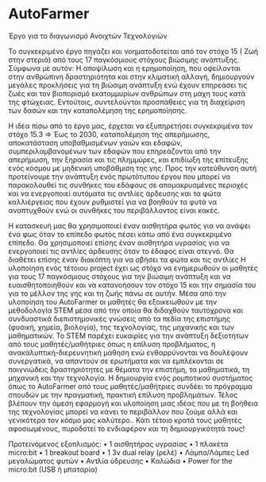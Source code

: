 # AutoFarmer
Έργο για το διαγωνισμό Ανοιχτών Τεχνολογιών

Το συγκεκριμένο έργο πηγάζει και νοηματοδοτείται από τον στόχο 15 ( Ζωή στην στεριά) από τους 17 παγκόσμιους στόχους βιώσιμης ανάπτυξης. Σύμφωνα με αυτόν: Η αποψίλωση και η ερημοποίηση, που οφείλονται στην ανθρώπινη δραστηριότητα και στην κλιματική αλλαγή, δημιουργούν μεγάλες προκλήσεις για τη βιώσιμη ανάπτυξη ενώ έχουν επηρεάσει τις ζωές και τον βιοπορισμό εκατομμυρίων ανθρώπων στη μάχη τους κατά της φτώχειας. Εντούτοις, συντελούνται προσπάθειες για τη διαχείριση των δασών και την καταπολέμηση της ερημοποίησης.

Η ιδέα πίσω από το έργο μας, έρχεται να εξυπηρετήσει συγκεκριμένα τον στόχο 15.3 => Έως το 2030, καταπολέμηση της απερήμωσης, αποκατάσταση υποβαθμισμένων γαιών και εδαφών, συμπεριλαμβανομένων των εδαφών που επηρεάζονται από την απερήμωση, την ξηρασία και τις πλημμύρες, και επιδίωξη της επίτευξης ενός κόσμου με μηδενική υποβάθμιση της γης. Προς την κατεύθυνση αυτή προτείνουμε την ανάπτυξη ενός πρωτότυπου έργου που μπορεί να παρακολουθεί τις συνθήκες του εδάφους σε απομακρυσμένες περιοχές και να ενεργοποιεί αυτόματα τις αντλίες άρδευσης και τα φώτα καλλιέργειας που έχουν ρυθμιστεί για να βοηθούν τα φυτά να αναπτυχθούν ενώ οι συνθήκες του περιβάλλοντος είναι  κακές.
 
Η κατασκευή μας θα χρησιμοποιεί έναν αισθητήρα φωτός για να ανάψει ένα φως όταν το επίπεδο φωτός πέσει κάτω από ένα συγκεκριμένο επίπεδο. Θα χρησιμοποιεί επίσης έναν αισθητήρα υγρασίας για να ενεργοποιεί τις αντλίες άρδευσης όταν το έδαφος είναι στεγνό. Θα διαθέτει επίσης έναν διακόπτη για να σβήσει τα φώτα και τις αντλίες
Η υλοποίηση ενός τέτοιου project έχει ως στόχο να ενημερωθούν οι μαθητές για τους 17 παγκόσμιους στόχους για την βιώσιμη ανάπτυξη και να ευαισθητοποιηθούν και να κατανοήσουν τον στόχο 15 και την σημασία του για το μέλλον της γης και τη ζωής πάνω σε αυτήν. Μέσα από την υλοποίηση του AutoFarmer οι μαθητές θα εξοικειωθούν με την μεθοδολογία  STEM μέσα από την οποία θα  διδαχθούν ταυτόχρονα και συνδυαστικά διεπιστημονικές γνώσεις από τα πεδία της επιστήμης (φυσική, χημεία, βιολογία), της τεχνολογίας, της μηχανικής και των μαθηματικών. Το STEM παρέχει ευκαιρίες για την ανάπτυξη δεξιοτήτων από τους μαθητές/μαθήτριες όπως η επίλυση προβλήματος, η ανακαλυπτική-διερευνητική μάθηση ενώ  ενθαρρύνονται να δουλέψουν συνεργατικά, να  απαντούν σε ερωτήματα και να εμπλέκονται σε παιγνιώδεις δραστηριότητες με θέματα την επιστήμη, τα μαθηματικά, τη μηχανική και την τεχνολογία. Η δημιουργία ενός ρομποτικού συστήματος όπως το AutoFarmer από τους μαθητές/μαθήτριες συνδέει το πρόγραμμα σπουδών με την πραγματική, πρακτική επίλυση προβλημάτων. Τέλος βλέπουν την άμεση εφαρμογή και υλοποίηση μιας ιδέας που με τη βοήθεια της τεχνολογίας μπορεί να κάνει το περιβάλλον που ζούμε αλλά και γενικότερα τον κόσμο μας καλύτερο.. Κάτι τέτοιο κρατά τους μαθητές αφοσιωμένους, πυροδοτεί το ενδιαφέρον και τη δημιουργικότητά τους! 

Προτεινόμενος εξοπλισμός:
•	1 αισθητήρας υγρασίας
•	1 πλακέτα micro:bit
•	1 breakout board 
•	1 3v dual relay (ρελέ)
•	Λάμπα/Λάμπες Led μεγαλώματος φυτών
•	Αντλία ύδρευσης
•	Καλώδια
•	Power for the micro:bit (USB ή μπαταρία)
